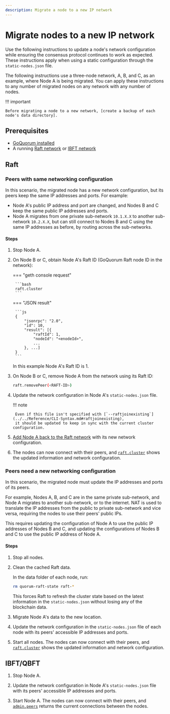 ```yaml
---
description: Migrate a node to a new IP network
---
```


# Migrate nodes to a new IP network

Use the following instructions to update a node's network configuration while ensuring the consensus protocol
continues to work as expected.
These instructions apply when using a static configuration through the `static-nodes.json` file.

The following instructions use a three-node network, A, B, and C, as an example, where Node A is being migrated.
You can apply these instructions to any number of migrated nodes on any network with any number of nodes.

!!! important

    Before migrating a node to a new network, [create a backup of each node's data directory].

## Prerequisites

- [GoQuorum installed](../GetStarted/Install.md)
- A running [Raft network](../../Tutorials/Private-Network/Create-a-Raft-network.md) or [IBFT network](../../Tutorials/Private-Network/Create-IBFT-Network.md)

## Raft

### Peers with same networking configuration

In this scenario, the migrated node has a new network configuration, but its peers keep the same IP addresses and ports.
For example:

- Node A's public IP address and port are changed, and Nodes B and C keep the same public IP addresses and ports.
- Node A migrates from one private sub-network `10.1.X.X` to another sub-network `10.2.X.X`, but can still connect to
      Nodes B and C using the same IP addresses as before, by routing across the sub-networks.

#### Steps

1. Stop Node A.

1. On Node B or C, obtain Node A's Raft ID (GoQuorum Raft node ID in the network):

    === "geth console request"

        ```bash
        raft.cluster
        ```

    === "JSON result"

        ```js
        {
            "jsonrpc": "2.0",
            "id": 10,
            "result": [{
                "raftId": 1,
                "nodeId": "<enodeId>",
                ...
            }, ...]
        }
        ```

    In this example Node A's Raft ID is 1.

1. On Node B or C, remove Node A from the network using its Raft ID:

    ```bash
    raft.removePeer(<RAFT-ID>)
    ```

1. Update the network configuration in Node A's `static-nodes.json` file.

    !!! note

        Even if this file isn't specified with [`--raftjoinexisting`](../../Reference/CLI-Syntax.md#raftjoinexisting),
        it should be updated to keep in sync with the current cluster configuration.

1. [Add Node A back to the Raft network](add_node_examples.md#raft) with its new network configuration.

1. The nodes can now connect with their peers, and [`raft.cluster`](../../Reference/API-Methods.md#raft_cluster)
   shows the updated information and network configuration.

### Peers need a new networking configuration

In this scenario, the migrated node must update the IP addresses and ports of its peers.

For example, Nodes A, B, and C are in the same private sub-network, and Node A migrates to another sub-network, or
to the internet. NAT is used to translate the IP addresses from the public to private sub-network and vice versa,
requiring the nodes to use their peers' public IPs.

This requires updating the configuration of Node A to use the public IP addresses of Nodes B and C, and updating the
configurations of Nodes B and C to use the public IP address of Node A.

#### Steps

1. Stop all nodes.

1. Clean the cached Raft data.

    In the data folder of each node, run:

    ```bash
    rm quorum-raft-state raft-*
    ```

    This forces Raft to refresh the cluster state based on the latest information in the `static-nodes.json` without
    losing any of the blockchain data.

1. Migrate Node A's data to the new location.

1. Update the network configuration in the `static-nodes.json` file of each node with its peers' accessible IP addresses and ports.

1. Start all nodes.
   The nodes can now connect with their peers, and [`raft.cluster`](../../Reference/API-Methods.md#raft_cluster) shows
   the updated information and network configuration.

## IBFT/QBFT

1. Stop Node A.

1. Update the network configuration in Node A's `static-nodes.json` file with its peers' accessible IP addresses and ports.

1. Start Node A.
   The nodes can now connect with their peers, and [`admin.peers`](https://geth.ethereum.org/docs/rpc/ns-admin#admin_peers)
   returns the current connections between the nodes.

[create a backup of each node's data directory]: https://geth.ethereum.org/docs/install-and-build/backup-restore#data-directory
